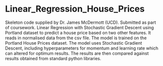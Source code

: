 # Linear_Regression_House_Prices
Skeleton code supplied by Dr. James McDermott (UCD). Submitted as part of coursework.
Linear Regression with Stochastic Gradient Descent using Portland dataset to predict a house price based on two other features.
It reads in normalised data from the csv file. The model is trained on the Portland House Prices dataset.
The model uses Stochastic Gradient Descent, including hyperparameters for momentum and learning rate which can altered for optimum results.
The results are then compared against results obtained from standard python libraries.
